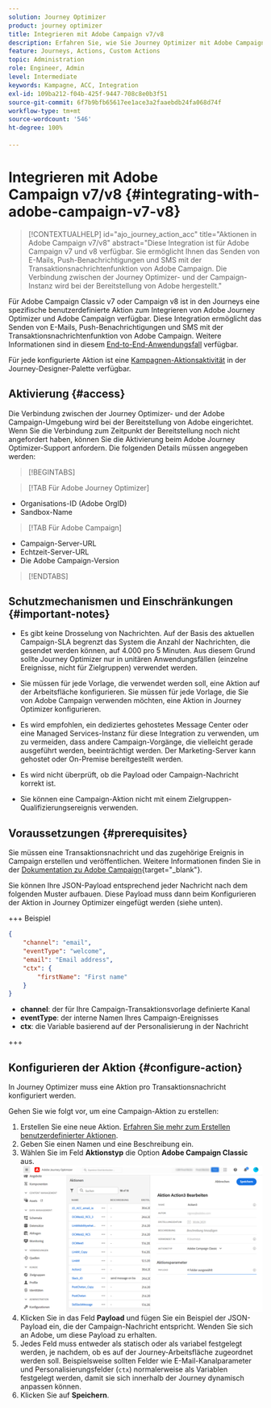 ```yaml
---
solution: Journey Optimizer
product: journey optimizer
title: Integrieren mit Adobe Campaign v7/v8
description: Erfahren Sie, wie Sie Journey Optimizer mit Adobe Campaign v7/v8 integrieren
feature: Journeys, Actions, Custom Actions
topic: Administration
role: Engineer, Admin
level: Intermediate
keywords: Kampagne, ACC, Integration
exl-id: 109ba212-f04b-425f-9447-708c8e0b3f51
source-git-commit: 6f7b9bfb65617ee1ace3a2faaebdb24fa068d74f
workflow-type: tm+mt
source-wordcount: '546'
ht-degree: 100%

---
```


# Integrieren mit Adobe Campaign v7/v8 {#integrating-with-adobe-campaign-v7-v8}

>[!CONTEXTUALHELP]
>id="ajo_journey_action_acc"
>title="Aktionen in Adobe Campaign v7/v8"
>abstract="Diese Integration ist für Adobe Campaign v7 und v8 verfügbar. Sie ermöglicht Ihnen das Senden von E-Mails, Push-Benachrichtigungen und SMS mit der Transaktionsnachrichtenfunktion von Adobe Campaign. Die Verbindung zwischen der Journey Optimizer- und der Campaign-Instanz wird bei der Bereitstellung von Adobe hergestellt."

Für Adobe Campaign Classic v7 oder Campaign v8 ist in den Journeys eine spezifische benutzerdefinierte Aktion zum Integrieren von Adobe Journey Optimizer und Adobe Campaign verfügbar. Diese Integration ermöglicht das Senden von E-Mails, Push-Benachrichtigungen und SMS mit der Transaktionsnachrichtenfunktion von Adobe Campaign. Weitere Informationen sind in diesem [End-to-End-Anwendungsfall](../building-journeys/ajo-ac.md) verfügbar.

Für jede konfigurierte Aktion ist eine [Kampagnen-Aktionsaktivität](../building-journeys/using-adobe-campaign-v7-v8.md) in der Journey-Designer-Palette verfügbar.

## Aktivierung {#access}

Die Verbindung zwischen der Journey Optimizer- und der Adobe Campaign-Umgebung wird bei der Bereitstellung von Adobe eingerichtet. Wenn Sie die Verbindung zum Zeitpunkt der Bereitstellung noch nicht angefordert haben, können Sie die Aktivierung beim Adobe Journey Optimizer-Support anfordern. Die folgenden Details müssen angegeben werden:

>[!BEGINTABS]

>[!TAB Für Adobe Journey Optimizer]

* Organisations-ID (Adobe OrgID)
* Sandbox-Name

>[!TAB Für Adobe Campaign]

* Campaign-Server-URL
* Echtzeit-Server-URL
* Die Adobe Campaign-Version

>[!ENDTABS]


## Schutzmechanismen und Einschränkungen {#important-notes}

* Es gibt keine Drosselung von Nachrichten. Auf der Basis des aktuellen Campaign-SLA begrenzt das System die Anzahl der Nachrichten, die gesendet werden können, auf 4.000 pro 5 Minuten. Aus diesem Grund sollte Journey Optimizer nur in unitären Anwendungsfällen (einzelne Ereignisse, nicht für Zielgruppen) verwendet werden.

* Sie müssen für jede Vorlage, die verwendet werden soll, eine Aktion auf der Arbeitsfläche konfigurieren. Sie müssen für jede Vorlage, die Sie von Adobe Campaign verwenden möchten, eine Aktion in Journey Optimizer konfigurieren.

* Es wird empfohlen, ein dediziertes gehostetes Message Center oder eine Managed Services-Instanz für diese Integration zu verwenden, um zu vermeiden, dass andere Campaign-Vorgänge, die vielleicht gerade ausgeführt werden, beeinträchtigt werden. Der Marketing-Server kann gehostet oder On-Premise bereitgestellt werden.<!--The build required is 21.1 Release Candidate or greater. -->

* Es wird nicht überprüft, ob die Payload oder Campaign-Nachricht korrekt ist.

* Sie können eine Campaign-Aktion nicht mit einem Zielgruppen-Qualifizierungsereignis verwenden.

## Voraussetzungen {#prerequisites}

Sie müssen eine Transaktionsnachricht und das zugehörige Ereignis in Campaign erstellen und veröffentlichen. Weitere Informationen finden Sie in der [Dokumentation zu Adobe Campaign](https://experienceleague.adobe.com/de/docs/campaign/campaign-v8/send/real-time/transactional){target="_blank"}.

Sie können Ihre JSON-Payload entsprechend jeder Nachricht nach dem folgenden Muster aufbauen. Diese Payload muss dann beim Konfigurieren der Aktion in Journey Optimizer eingefügt werden (siehe unten).

+++ Beispiel

```json
{
    "channel": "email",
    "eventType": "welcome",
    "email": "Email address",
    "ctx": {
        "firstName": "First name"
    }
}
```

* **channel**: der für Ihre Campaign-Transaktionsvorlage definierte Kanal
* **eventType**: der interne Namen Ihres Campaign-Ereignisses
* **ctx**: die Variable basierend auf der Personalisierung in der Nachricht

+++

## Konfigurieren der Aktion {#configure-action}

In Journey Optimizer muss eine Aktion pro Transaktionsnachricht konfiguriert werden.

Gehen Sie wie folgt vor, um eine Campaign-Aktion zu erstellen:

1. Erstellen Sie eine neue Aktion. [Erfahren Sie mehr zum Erstellen benutzerdefinierter Aktionen](../action/action.md).
1. Geben Sie einen Namen und eine Beschreibung ein.
1. Wählen Sie im Feld **Aktionstyp** die Option **Adobe Campaign Classic** aus.
   ![](assets/accintegration1.png)
1. Klicken Sie in das Feld **Payload** und fügen Sie ein Beispiel der JSON-Payload ein, die der Campaign-Nachricht entspricht. Wenden Sie sich an Adobe, um diese Payload zu erhalten.
1. Jedes Feld muss entweder als statisch oder als variabel festgelegt werden, je nachdem, ob es auf der Journey-Arbeitsfläche zugeordnet werden soll. Beispielsweise sollten Felder wie E-Mail-Kanalparameter und Personalisierungsfelder (`ctx`) normalerweise als Variablen festgelegt werden, damit sie sich innerhalb der Journey dynamisch anpassen können.
1. Klicken Sie auf **Speichern**.

